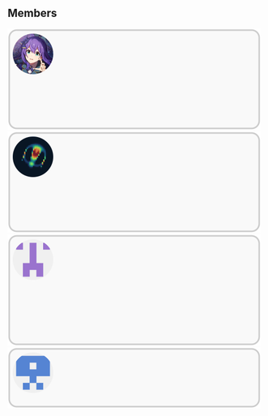 ## Members

<!--[組員](https://github.com/NFU-Database-Group/.github/tree/main/profile) -->
<p>
    <a href="https://github.com/LTurret">
        <img src="./components/LT.svg" width="500" height="200" alt="Made with SVG">
    </a>
    <a href="https://github.com/kiol1812">
        <img src="./components/kiol.svg" width="500" height="200" alt="Made with SVG">
    </a>
    <a href="https://github.com/Wang-You-Hong">
        <img src="./components/Wang_You_Hong.svg" width="500" height="220" alt="Made with SVG">
    </a>
    <a href="https://github.com/Daniel-TW-0">
        <img src="./components/Daniel_TW_0.svg" width="500" height="120" alt="Made with SVG">
    </a>
</p>
